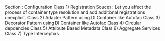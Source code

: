 ﻿
Section : Configuration
Class 1) Registration Souces : Let you affect the process of container type resolution and add additional registrations unexplicit.
Class 2) Adapter Pattern using DI Container like Autofac
Class 3) Decorator Pattern using DI Container like Autofac
Class 4) Circular depdencies
Class 5) Attribute Based Metadata
Class 6) Aggregate Services
Class 7) Type Interceptors